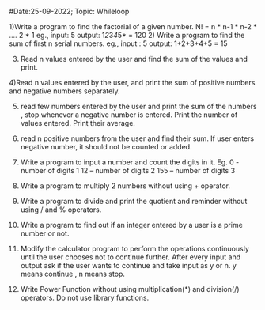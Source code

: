#Date:25-09-2022; Topic: Whileloop

1)Write a program to find the factorial of a given number.
	N! = n * n-1 * n-2 * …. 2 * 1
	eg., input: 5
	output: 1*2*3*4*5* = 120
2) Write a program to find the sum of first n serial numbers.
	eg., input : 5
	output: 1+2+3+4+5 = 15

3) Read n values entered by the user and find the sum of the values and print.

4)Read n values entered by the user, and print the sum of positive numbers and negative numbers separately.

5) read few numbers entered by the user and print the sum of the numbers , stop whenever a negative number is entered. Print the number of values entered. Print their average.

6) read n positive numbers from the user and find their sum. If user enters negative number, it should not be counted or added.

7) Write a program to input a number and count the digits in it.
	Eg. 0 - number of digits 1
	12 – number of digits 2
	155 – number of digits 3

8) Write a program to multiply 2 numbers without using + operator.

9) Write a program to divide and print the quotient and reminder without using / and % operators.

10) Write a program to find out if an integer entered by a user is a prime number or not.

11)  Modify the calculator program to perform the operations continuously until the user chooses not to continue further. After every input and output ask if the user wants to continue and take input as y or n. y means continue , n means stop.

12) Write Power Function without using multiplication(*) and division(/) operators. Do not use library functions.
